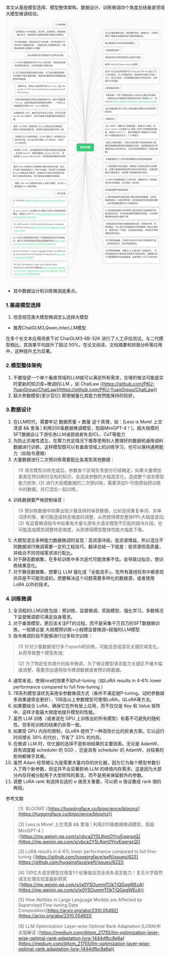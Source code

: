本文从基座模型选择、模型整体架构、数据设计、训练微调四个角度总结垂直领域大模型微调经验。<br />![技术文档.png](./public/技术文档.png)

- 其中数据设计和训练微调是重点。
<a name="axOXO"></a>
### 1.基座模型选择

1. 信息规范类大模型微调怎么选择大模型
- 推荐ChatGLM3,Qwen,InterLLM模型

在多个长文本应用场景下对 ChatGLM3-6B-32K 进行了人工评估测试。与二代模型相比，其效果平均提升了超过 50%。在论文阅读、文档摘要和财报分析等应用中，这种提升尤为显著。
<a name="pJXCA"></a>
### 2.模型整体架构

1.  不要指望一个单个垂直领域的LLM就可以满足所有需求，合理的做法可能是实时更新的知识库+微调的LLM ，如 ChatLaw ([https://github.com/PKU-YuanGroup/ChatLaw](https://github.com/PKU-YuanGroup/ChatLaw)) 
2.  超大参数模型(至少百亿) 即使被量化其能力依然能保持的较好。 

<a name="l4MIf"></a>
### 3.数据设计

1.  在LLM时代，需要牢记 数据质量 > 数量 这个真理，如：[Less is More! 上交清源 && 里海 | 利用200条数据微调模型，怒超MiniGPT-4！]，超大规模的SFT数据会让下游任务LLM减弱或者失去ICL、CoT等能力 
2.  为防止灾难性遗忘，在算力充足情况下推荐使用别人整理好的数据和通用语料数据进行训练，这样模型既可以有垂直领域上的训练学习，也可以保持通用能力（如指令遵循） 
3.  大量数据进行二次预训练需要配比各类型其他数据： 
>  (1) 语言模型训练完成后，参数各个区域负责部分已经确定，如果大量增加某类在预训练时没有的知识，会造成参数的大幅度变化，造成整个语言模型能力损失;
>  (2) 进行大规模数据的二次预训练，需要添加5-10倍原始预训练中的数据，并打混后一起训练。

4. 训练数据要严格控制噪音：
> (1) 预训练数据中如果出现少量连续的噪音数据，比如连续重复单词、非单词序列等，都可能造成特定维度的调整，从而使得模型整体PPL大幅度波动;
> (2) 有监督微调指令中如果有大量与原有大语言模型不匹配的指令片段，也可能造成模型调整特定维度，从而使得模型整体性能大幅度下降。

5.  大模型混合多种能力数据微调时呈现：高资源冲突，低资源增益，所以混合不同数据进行微调需要一定的工程技巧，翻译总结一下就是：低资源但高质量，并结合不同领域需求进行配比。 
6.  对于静态数据集，在多轮训练中多次迭代可能效果不佳。会导致过拟合，使训练结果恶化。 
7.  对于静态数据集，想要让 LLM 强化成「全能选手」，在所有基线任务中都表现优异是不可能完成的。想要解决这个问题需要多样化的数据源，或者使用 LoRA 以外的技术。 

<a name="FSOsb"></a>
### 4.训练微调

1.  全流程的LLM训练包括：预训练、监督微调、奖励模型、强化学习，多数情况下监督微调即可满足自身需求。 
2.  对于垂类模型，更应该关注PT的过程，而不是采集千万百万的SFT数据做训练，一般建议是 大规模预训练+小规模监督微调=超强的LLM模型 
3.  指令微调阶段不能够进行过多轮次训练： 
> (1) 针对少量数据进行多个epoch的训练，可能会造成语言关键区域变化，从而导致整个模型失效;

> (2) 为了特定任务提升的指令微调，为了保证模型语言能力关键区不被大幅度调整，需要添加通用指令微调数据或者预训练数据。

4.  通常来说，使用lora的效果不如full-tuning（如LoRA results in 4-6% lower performance compared to full fine-tuning ） 
5.  7B系列模型请优先采用全参数微调方式（条件不满足就P-tuning，动的参数越多效果通常会更好），13B及以上参数模型可使用LoRA，QLoRA等方法。 
6.  如果要结合 LoRA，确保它在所有层上应用，而不仅仅是 Key 和 Value 矩阵中，这样才能最大限度地提升模型的性能。 
7.  虽然 LLM 训练（或者说在 GPU 上训练出的所有模型）有着不可避免的随机性，但多轮训练的结果仍非常一致。 
8.  如果受 GPU 内存的限制，QLoRA 提供了一种高性价比的折衷方案。它以运行时间增长 39% 的代价，节省了 33% 的内存。 
9.  在微调 LLM 时，优化器的选择不是影响结果的主要因素。无论是 AdamW、具有调度器 scheduler 的 SGD ，还是具有 scheduler 的 AdamW，对结果的影响都微乎其微。 
10.  虽然 Adam 经常被认为是需要大量内存的优化器，因为它为每个模型参数引入了两个新参数，但这并不会显著影响 LLM 的峰值内存需求。这是因为大部分内存将被分配用于大型矩阵的乘法，而不是用来保留额外的参数。 
11.  调整 LoRA rank 和选择合适的 α 值至关重要，可以把 α 值设置成 rank 值的两倍。 

参考文献

> [1]  BLOOMZ ([https://huggingface.co/bigscience/bloomz](https://huggingface.co/bigscience/bloomz))

> [2] Less is More! 上交清源 && 里海 | 利用200条数据微调模型，怒超MiniGPT-4！([https://mp.weixin.qq.com/s/vbca2Y5LKqnOYnvEqqrgzQ](https://mp.weixin.qq.com/s/vbca2Y5LKqnOYnvEqqrgzQ))

> [3] LoRA results in 4-6% lower performance compared to full fine-tuning ([https://github.com/huggingface/peft/issues/622](https://github.com/huggingface/peft/issues/622))

> [4] 130亿大语言模型仅改变1个权重就会完全丧失语言能力！复旦大学自然语言处理实验室最新研究([https://mp.weixin.qq.com/s/jx0YSOummTOkTiQGqgWEcA](https://mp.weixin.qq.com/s/jx0YSOummTOkTiQGqgWEcA))

> [5] How Abilities in Large Language Models are Affected by Supervised Fine-tuning Data Composition([https://arxiv.org/abs/2310.05492](https://arxiv.org/abs/2310.05492))

> [6] LLM Optimization: Layer-wise Optimal Rank Adaptation (LORA)中文版解读 ([https://medium.com/@tom_21755/llm-optimization-layer-wise-optimal-rank-adaptation-lora-1444dfbc8e6a](https://medium.com/@tom_21755/llm-optimization-layer-wise-optimal-rank-adaptation-lora-1444dfbc8e6a))

